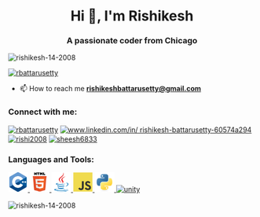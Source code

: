 <h1 align="center">Hi 👋, I'm Rishikesh</h1>
<h3 align="center">A passionate coder from Chicago</h3>

<p align="left"> <img src="https://komarev.com/ghpvc/?username=rishikesh-14-2008&label=Profile%20views&color=0e75b6&style=flat" alt="rishikesh-14-2008" /> </p>

<p align="left"> <a href="https://twitter.com/rbattarusetty" target="blank"><img src="https://img.shields.io/twitter/follow/rbattarusetty?logo=twitter&style=for-the-badge" alt="rbattarusetty" /></a> </p>

- 📫 How to reach me **rishikeshbattarusetty@gmail.com**

<h3 align="left">Connect with me:</h3>
<p align="left">
<a href="https://twitter.com/rbattarusetty" target="blank"><img align="center" src="https://raw.githubusercontent.com/rahuldkjain/github-profile-readme-generator/master/src/images/icons/Social/twitter.svg" alt="rbattarusetty" height="30" width="40" /></a>
<a href="https://linkedin.com/in/www.linkedin.com/in/ rishikesh-battarusetty-60574a294" target="blank"><img align="center" src="https://raw.githubusercontent.com/rahuldkjain/github-profile-readme-generator/master/src/images/icons/Social/linked-in-alt.svg" alt="www.linkedin.com/in/ rishikesh-battarusetty-60574a294" height="30" width="40" /></a>
<a href="https://www.leetcode.com/rishi2008" target="blank"><img align="center" src="https://raw.githubusercontent.com/rahuldkjain/github-profile-readme-generator/master/src/images/icons/Social/leet-code.svg" alt="rishi2008" height="30" width="40" /></a>
<a href="https://discord.gg/sheesh6833" target="blank"><img align="center" src="https://raw.githubusercontent.com/rahuldkjain/github-profile-readme-generator/master/src/images/icons/Social/discord.svg" alt="sheesh6833" height="30" width="40" /></a>
</p>

<h3 align="left">Languages and Tools:</h3>
<p align="left"> <a href="https://www.w3schools.com/cpp/" target="_blank" rel="noreferrer"> <img src="https://raw.githubusercontent.com/devicons/devicon/master/icons/cplusplus/cplusplus-original.svg" alt="cplusplus" width="40" height="40"/> </a> <a href="https://www.w3.org/html/" target="_blank" rel="noreferrer"> <img src="https://raw.githubusercontent.com/devicons/devicon/master/icons/html5/html5-original-wordmark.svg" alt="html5" width="40" height="40"/> </a> <a href="https://www.java.com" target="_blank" rel="noreferrer"> <img src="https://raw.githubusercontent.com/devicons/devicon/master/icons/java/java-original.svg" alt="java" width="40" height="40"/> </a> <a href="https://developer.mozilla.org/en-US/docs/Web/JavaScript" target="_blank" rel="noreferrer"> <img src="https://raw.githubusercontent.com/devicons/devicon/master/icons/javascript/javascript-original.svg" alt="javascript" width="40" height="40"/> </a> <a href="https://www.python.org" target="_blank" rel="noreferrer"> <img src="https://raw.githubusercontent.com/devicons/devicon/master/icons/python/python-original.svg" alt="python" width="40" height="40"/> </a> <a href="https://unity.com/" target="_blank" rel="noreferrer"> <img src="https://www.vectorlogo.zone/logos/unity3d/unity3d-icon.svg" alt="unity" width="40" height="40"/> </a> </p>

<p><img align="center" src="https://github-readme-stats.vercel.app/api/top-langs?username=rishikesh-14-2008&show_icons=true&locale=en&layout=compact" alt="rishikesh-14-2008" /></p>
